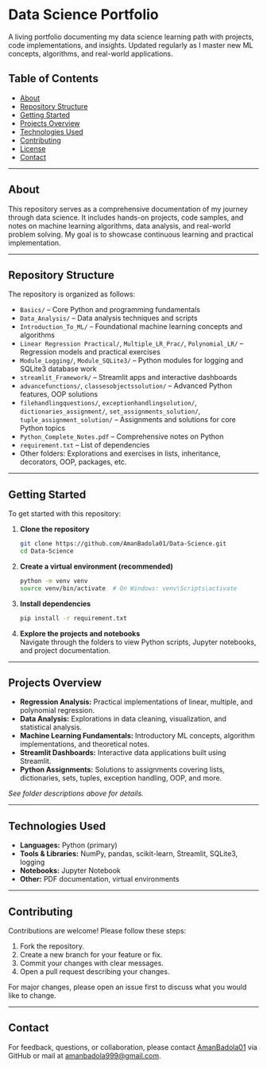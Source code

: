 # Data Science Portfolio

A living portfolio documenting my data science learning path with projects, code implementations, and insights. Updated regularly as I master new ML concepts, algorithms, and real-world applications.

## Table of Contents

- [About](#about)
- [Repository Structure](#repository-structure)
- [Getting Started](#getting-started)
- [Projects Overview](#projects-overview)
- [Technologies Used](#technologies-used)
- [Contributing](#contributing)
- [License](#license)
- [Contact](#contact)

---

## About

This repository serves as a comprehensive documentation of my journey through data science. It includes hands-on projects, code samples, and notes on machine learning algorithms, data analysis, and real-world problem solving. My goal is to showcase continuous learning and practical implementation.

---

## Repository Structure

The repository is organized as follows:

- `Basics/` – Core Python and programming fundamentals
- `Data_Analysis/` – Data analysis techniques and scripts
- `Introduction_To_ML/` – Foundational machine learning concepts and algorithms
- `Linear Regression Practical/`, `Multiple_LR_Prac/`, `Polynomial_LR/` – Regression models and practical exercises
- `Module_Logging/`, `Module_SQLite3/` – Python modules for logging and SQLite3 database work
- `streamlit_Framework/` – Streamlit apps and interactive dashboards
- `advancefunctions/`, `classesobjectssolution/` – Advanced Python features, OOP solutions
- `filehandlingquestions/`, `exceptionhandlingsolution/`, `dictionaries_assignment/`, `set_assignments_solution/`, `tuple_assignment_solution/` – Assignments and solutions for core Python topics
- `Python_Complete_Notes.pdf` – Comprehensive notes on Python
- `requirement.txt` – List of dependencies
- Other folders: Explorations and exercises in lists, inheritance, decorators, OOP, packages, etc.

---

## Getting Started

To get started with this repository:

1. **Clone the repository**
   ```bash
   git clone https://github.com/AmanBadola01/Data-Science.git
   cd Data-Science
   ```

2. **Create a virtual environment (recommended)**
   ```bash
   python -m venv venv
   source venv/bin/activate  # On Windows: venv\Scripts\activate
   ```

3. **Install dependencies**
   ```bash
   pip install -r requirement.txt
   ```

4. **Explore the projects and notebooks**  
   Navigate through the folders to view Python scripts, Jupyter notebooks, and project documentation.

---

## Projects Overview

- **Regression Analysis:** Practical implementations of linear, multiple, and polynomial regression.
- **Data Analysis:** Explorations in data cleaning, visualization, and statistical analysis.
- **Machine Learning Fundamentals:** Introductory ML concepts, algorithm implementations, and theoretical notes.
- **Streamlit Dashboards:** Interactive data applications built using Streamlit.
- **Python Assignments:** Solutions to assignments covering lists, dictionaries, sets, tuples, exception handling, OOP, and more.

*See folder descriptions above for details.*

---

## Technologies Used

- **Languages:** Python (primary)
- **Tools & Libraries:** NumPy, pandas, scikit-learn, Streamlit, SQLite3, logging
- **Notebooks:** Jupyter Notebook
- **Other:** PDF documentation, virtual environments

---

## Contributing

Contributions are welcome! Please follow these steps:

1. Fork the repository.
2. Create a new branch for your feature or fix.
3. Commit your changes with clear messages.
4. Open a pull request describing your changes.

For major changes, please open an issue first to discuss what you would like to change.

---

## Contact

For feedback, questions, or collaboration, please contact [AmanBadola01](https://github.com/AmanBadola01) via GitHub or mail at amanbadola999@gmail.com.
